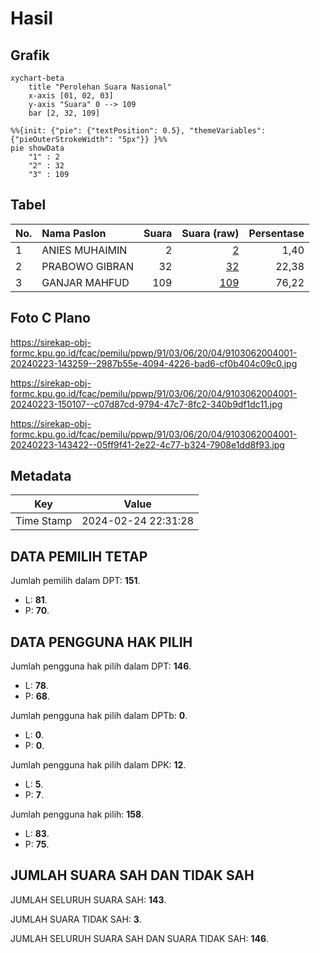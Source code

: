 # Hasil

## Grafik

```mermaid
xychart-beta
    title "Perolehan Suara Nasional"
    x-axis [01, 02, 03]
    y-axis "Suara" 0 --> 109
    bar [2, 32, 109]
```

```mermaid
%%{init: {"pie": {"textPosition": 0.5}, "themeVariables": {"pieOuterStrokeWidth": "5px"}} }%%
pie showData
    "1" : 2
    "2" : 32
    "3" : 109
```

## Tabel

| No. | Nama Paslon    | Suara | Suara (raw) | Persentase |
|:--- |:-------------- | -----:| -----------:| ----------:|
| 1   | ANIES MUHAIMIN | 2     | [2][p-1]    | 1,40       |
| 2   | PRABOWO GIBRAN | 32    | [32][p-2]   | 22,38      |
| 3   | GANJAR MAHFUD  | 109   | [109][p-3]  | 76,22      |


[p-1]: https://github.com/gigit-pemilu/pemilu-2024/blob/main/pilpres/hitung-suara/sub/91-papua/sub/03-jayapura/sub/06-kemtuk-gresi/sub/2004-braso/sub/001-tps/sub/paslon-1.txt
[p-2]: https://github.com/gigit-pemilu/pemilu-2024/blob/main/pilpres/hitung-suara/sub/91-papua/sub/03-jayapura/sub/06-kemtuk-gresi/sub/2004-braso/sub/001-tps/sub/paslon-2.txt
[p-3]: https://github.com/gigit-pemilu/pemilu-2024/blob/main/pilpres/hitung-suara/sub/91-papua/sub/03-jayapura/sub/06-kemtuk-gresi/sub/2004-braso/sub/001-tps/sub/paslon-3.txt

## Foto C Plano

https://sirekap-obj-formc.kpu.go.id/fcac/pemilu/ppwp/91/03/06/20/04/9103062004001-20240223-143259--2987b55e-4094-4226-bad6-cf0b404c09c0.jpg

https://sirekap-obj-formc.kpu.go.id/fcac/pemilu/ppwp/91/03/06/20/04/9103062004001-20240223-150107--c07d87cd-9794-47c7-8fc2-340b9df1dc11.jpg

https://sirekap-obj-formc.kpu.go.id/fcac/pemilu/ppwp/91/03/06/20/04/9103062004001-20240223-143422--05ff9f41-2e22-4c77-b324-7908e1dd8f93.jpg


## Metadata

| Key        | Value               |
| ---------- | ------------------- |
| Time Stamp | 2024-02-24 22:31:28 |


## DATA PEMILIH TETAP

Jumlah pemilih dalam DPT: **151**.
 * L: **81**.
 * P: **70**.

## DATA PENGGUNA HAK PILIH

Jumlah pengguna hak pilih dalam DPT: **146**.
 * L: **78**.
 * P: **68**.

Jumlah pengguna hak pilih dalam DPTb: **0**.
 * L: **0**.
 * P: **0**.

Jumlah pengguna hak pilih dalam DPK: **12**.
 * L: **5**.
 * P: **7**.

Jumlah pengguna hak pilih: **158**.
 * L: **83**.
 * P: **75**.

## JUMLAH SUARA SAH DAN TIDAK SAH

JUMLAH SELURUH SUARA SAH: **143**.

JUMLAH SUARA TIDAK SAH: **3**.

JUMLAH SELURUH SUARA SAH DAN SUARA TIDAK SAH: **146**.


